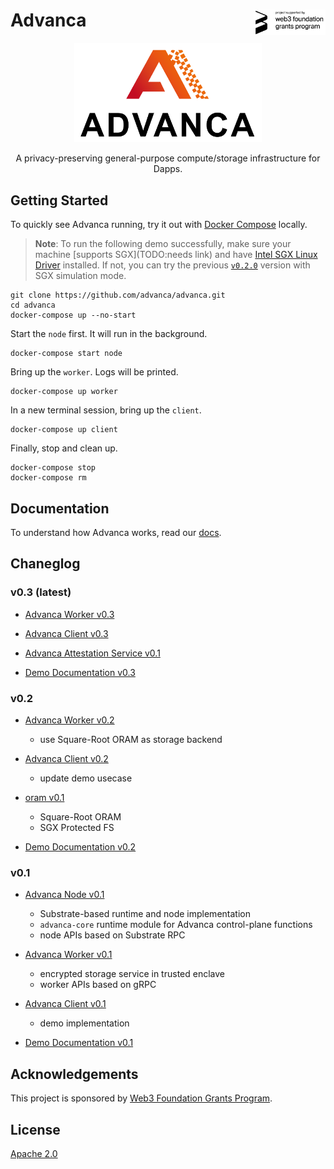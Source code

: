 <h1>Advanca <span><a href="https://web3.foundation/grants/"><img align="right" src="docs/images/web3-grants-badge.png" alt="web3-grant3-badge" width="115px"/></a></span></h1>

<p align="center">
  <a href="https://www.advanca.network"><img src="docs/images/advanca-logo.png"  width="300"></a>
</p>

<p align="center">A privacy-preserving general-purpose compute/storage infrastructure for Dapps.</p>

## Getting Started

To quickly see Advanca running, try it out with [Docker Compose](https://docs.docker.com/compose/install/) locally. 

> **Note**: To run the following demo successfully, make sure your machine [supports SGX](TODO:needs link) and have [Intel SGX Linux Driver](ttps://github.com/intel/linux-sgx-driver/tree/sgx_driver_2.6#build-and-install-the-intelr-sgx-driver) installed. If not, you can try the previous [`v0.2.0`](https://github.com/advanca/advanca/tree/v0.2.0) version with SGX simulation mode. 

```
git clone https://github.com/advanca/advanca.git
cd advanca
docker-compose up --no-start
```

Start the `node` first. It will run in the background.

```
docker-compose start node
```

Bring up the `worker`. Logs will be printed. 

```
docker-compose up worker
```

In a new terminal session, bring up the `client`.

```
docker-compose up client
```

Finally, stop and clean up.

```
docker-compose stop
docker-compose rm
```

## Documentation

To understand how Advanca works, read our [docs](docs/README.md).

## Chaneglog

### v0.3 (latest)

* [Advanca Worker v0.3](https://github.com/advanca/advanca-worker/releases/tag/v0.3.0)

* [Advanca Client v0.3](https://github.com/advanca/advanca-worker/releases/tag/v0.3.0)

* [Advanca Attestation Service v0.1](https://github.com/advanca/advanca-attestation-service/tree/v0.1.0)

* [Demo Documentation v0.3]()

### v0.2

* [Advanca Worker v0.2](https://github.com/advanca/advanca-worker/releases/tag/v0.2.0)
  * use Square-Root ORAM as storage backend

* [Advanca Client v0.2](https://github.com/advanca/advanca-worker/releases/tag/v0.2.0)
  * update demo usecase

* [oram v0.1](https://github.com/advanca/oram/releases/tag/v0.1.0)
  * Square-Root ORAM
  * SGX Protected FS

* [Demo Documentation v0.2](docs/README.md#single-node-and-single-worker)

### v0.1

* [Advanca Node v0.1](https://github.com/advanca/advanca-node/releases/tag/v0.1.0)
  * Substrate-based runtime and node implementation
  * `advanca-core` runtime module for Advanca control-plane functions
  * node APIs based on Substrate RPC

* [Advanca Worker v0.1](https://github.com/advanca/advanca-worker/releases/tag/v0.1.0)
  * encrypted storage service in trusted enclave
  * worker APIs based on gRPC

* [Advanca Client v0.1](https://github.com/advanca/advanca-worker/releases/tag/v0.1.0)
  * demo implementation

* [Demo Documentation v0.1](https://github.com/advanca/advanca/tree/v0.1.0/docs#single-node-and-single-worker)

## Acknowledgements

This project is sponsored by [Web3 Foundation Grants Program](https://web3.foundation/grants/).


## License

[Apache 2.0](./LICENSE)

